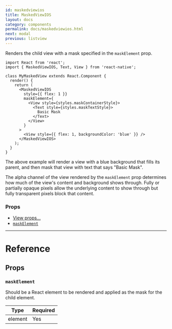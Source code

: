 ```yaml
---
id: maskedviewios
title: MaskedViewIOS
layout: docs
category: components
permalink: docs/maskedviewios.html
next: modal
previous: listview
---
```

Renders the child view with a mask specified in the `maskElement` prop.

```
import React from 'react';
import { MaskedViewIOS, Text, View } from 'react-native';

class MyMaskedView extends React.Component {
  render() {
    return (
      <MaskedViewIOS
        style={{ flex: 1 }}
        maskElement={
          <View style={styles.maskContainerStyle}>
            <Text style={styles.maskTextStyle}>
              Basic Mask
            </Text>
          </View>
        }
      >
        <View style={{ flex: 1, backgroundColor: 'blue' }} />
      </MaskedViewIOS>
    );
  }
}
```

The above example will render a view with a blue background that fills its
parent, and then mask that view with text that says "Basic Mask".

The alpha channel of the view rendered by the `maskElement` prop determines how
much of the view's content and background shows through. Fully or partially
opaque pixels allow the underlying content to show through but fully
transparent pixels block that content.

### Props

- [View props...](docs/view-props.html)
- [`maskElement`](docs/maskedviewios.html#maskelement)






---

# Reference

## Props

### `maskElement`

Should be a React element to be rendered and applied as the mask for the child element.

| Type | Required |
| - | - |
| element | Yes |






